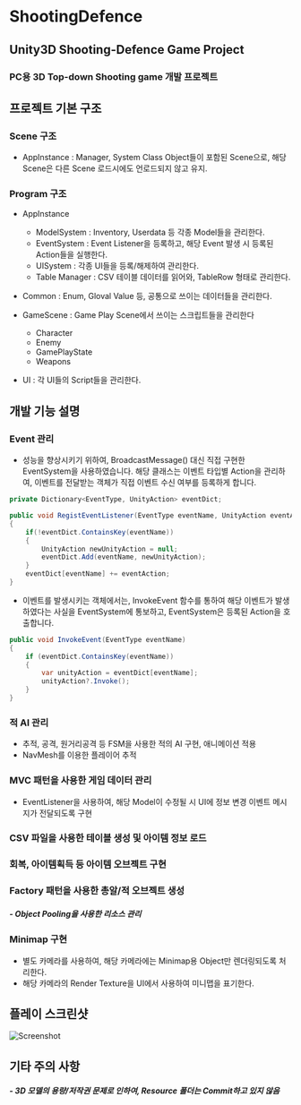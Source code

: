 # ShootingDefence

## Unity3D Shooting-Defence Game Project

### PC용 3D Top-down Shooting game 개발 프로젝트

## 프로젝트 기본 구조
### Scene 구조 
 - AppInstance : Manager, System Class Object들이 포함된 Scene으로, 해당 Scene은 다른 Scene 로드시에도 언로드되지 않고 유지.
 
### Program 구조
 - AppInstance
 
   - ModelSystem : Inventory, Userdata 등 각종 Model들을 관리한다.
   - EventSystem : Event Listener을 등록하고, 해당 Event 발생 시 등록된 Action들을 실행한다.
   - UISystem : 각종 UI들을 등록/해제하여 관리한다.
   - Table Manager : CSV 테이블 데이터를 읽어와, TableRow 형태로 관리한다.
   
 - Common : Enum, Gloval Value 등, 공통으로 쓰이는 데이터들을 관리한다.
 - GameScene : Game Play Scene에서 쓰이는 스크립트들을 관리한다
   - Character
   - Enemy
   - GamePlayState
   - Weapons
 - UI : 각 UI들의 Script들을 관리한다.
 
## 개발 기능 설명

### Event 관리
- 성능을 향상시키기 위하여, BroadcastMessage() 대신 직접 구현한 EventSystem을 사용하였습니다. 해당 클래스는 이벤트 타입별 Action을 관리하여, 이벤트를 전달받는 객체가 직접 이벤트 수신 여부를 등록하게 합니다.
```C#
private Dictionary<EventType, UnityAction> eventDict;

public void RegistEventListener(EventType eventName, UnityAction eventAction)
{
	if(!eventDict.ContainsKey(eventName))
	{
		UnityAction newUnityAction = null;
		eventDict.Add(eventName, newUnityAction);
	}
	eventDict[eventName] += eventAction;
}
```

- 이벤트를 발생시키는 객체에서는, InvokeEvent 함수를 통하여 해당 이벤트가 발생하였다는 사실을 EventSystem에 통보하고, EventSystem은 등록된 Action을 호출합니다.
```C#
public void InvokeEvent(EventType eventName)
{
	if (eventDict.ContainsKey(eventName))
	{
		var unityAction = eventDict[eventName];
		unityAction?.Invoke();
	}
}
```
### 적 AI 관리
- 추적, 공격, 원거리공격 등 FSM을 사용한 적의 AI 구현, 애니메이션 적용
- NavMesh를 이용한 플레이어 추적

### MVC 패턴을 사용한 게임 데이터 관리 
- EventListener을 사용하여, 해당 Model이 수정될 시 UI에 정보 변경 이벤트 메시지가 전달되도록 구현

### CSV 파일을 사용한 테이블 생성 및 아이템 정보 로드

### 회복, 아이템획득 등 아이템 오브젝트 구현

### Factory 패턴을 사용한 총알/적 오브젝트 생성

##### - Object Pooling을 사용한 리소스 관리

### Minimap 구현
 - 별도 카메라를 사용하여, 해당 카메라에는 Minimap용 Object만 렌더링되도록 처리한다.
 - 해당 카메라의 Render Texture을 UI에서 사용하여 미니맵을 표기한다.

## 플레이 스크린샷

![Screenshot](https://user-images.githubusercontent.com/30260233/172665111-e5cac1b2-6bb1-4b53-8b71-bb381216fdb3.PNG)


## 기타 주의 사항

##### - 3D 모델의 용량/저작권 문제로 인하여, Resource 폴더는 Commit하고 있지 않음
